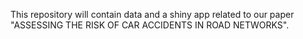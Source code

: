 This repository will contain data and a shiny app related to our paper "ASSESSING THE RISK OF CAR ACCIDENTS IN ROAD NETWORKS". 
